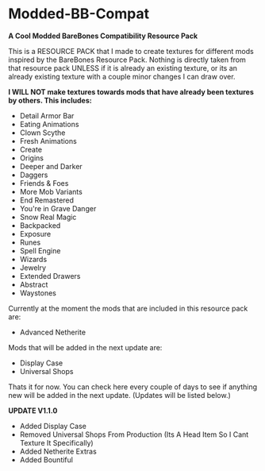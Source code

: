 # Modded-BB-Compat
**A Cool Modded BareBones Compatibility Resource Pack**

This is a RESOURCE PACK that I made to create textures for different mods inspired by the BareBones Resource Pack. Nothing is directly taken from that resource pack UNLESS if it is already an existing texture, or its an already existing texture with a couple minor changes I can draw over.

**I WILL NOT make textures towards mods that have already been textures by others. This includes:**
- Detail Armor Bar
- Eating Animations
- Clown Scythe
- Fresh Animations
- Create
- Origins
- Deeper and Darker
- Daggers
- Friends & Foes
- More Mob Variants
- End Remastered
- You're in Grave Danger
- Snow Real Magic
- Backpacked
- Exposure
- Runes
- Spell Engine
- Wizards
- Jewelry
- Extended Drawers
- Abstract
- Waystones

Currently at the moment the mods that are included in this resource pack are:
- Advanced Netherite

Mods that will be added in the next update are:
- Display Case
- Universal Shops

Thats it for now. You can check here every couple of days to see if anything new will be added in the next update. (Updates will be listed below.)

**UPDATE V1.1.0**
- Added Display Case
- Removed Universal Shops From Production (Its A Head Item So I Cant Texture It Specifically)
- Added Netherite Extras
- Added Bountiful
